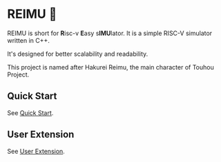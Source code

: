 # REIMU 🎀

REIMU is short for **R**isc-v **E**asy s**IMU**lator. It is a simple RISC-V simulator written in C++.

It's designed for better scalability and readability.

This project is named after Hakurei Reimu, the main character of Touhou Project.

## Quick Start

See [Quick Start](docs/manual.md#Quickest-start).

## User Extension

See [User Extension](docs/extension.md).

